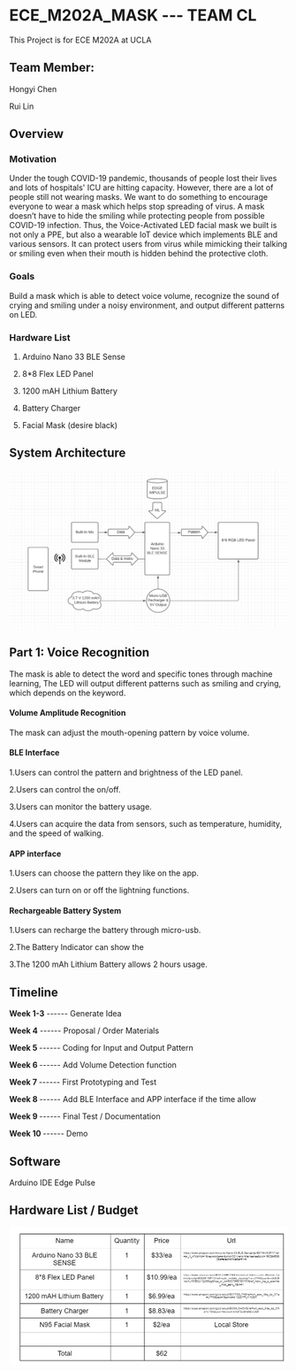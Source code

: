 # ECE_M202A_MASK --- TEAM CL

This Project is for ECE M202A at UCLA

## Team Member:
Hongyi Chen

Rui Lin

## Overview

### Motivation
Under the tough COVID-19 pandemic, thousands of people lost their lives and lots of hospitals' ICU are hitting capacity. However, there are a lot of people still not wearing masks. We want to do something to encourage everyone to wear a mask which helps stop spreading of virus. A mask doesn’t have to hide the smiling while protecting people from possible COVID-19 infection. Thus, the Voice-Activated LED facial mask we built is not only a PPE, but also a wearable IoT device which implements BLE and various sensors. It can protect users from virus while mimicking their talking or smiling even when their mouth is hidden behind the protective cloth. 


### Goals
Build a mask which is able to detect voice volume, recognize the sound of crying and smiling under a noisy environment, and output different patterns on LED.  

### Hardware List
1. Arduino Nano 33 BLE Sense

2. 8*8 Flex LED Panel

3. 1200 mAH Lithium Battery

4. Battery Charger

5. Facial Mask (desire black)

## System Architecture

![flowchart](images/pipeline.png)

## Part 1: Voice Recognition 
The mask is able to detect the word and specific tones through machine learning, The LED will output different patterns such as smiling and crying, which depends on the keyword.

#### Volume Amplitude Recognition
The mask can adjust the mouth-opening pattern by voice volume.
#### BLE Interface
1.Users can control the pattern and brightness of the LED panel. 

2.Users can control the on/off.

3.Users can monitor the battery usage.

4.Users can acquire the data from sensors, such as temperature, humidity, and the speed of walking.

#### APP interface
1.Users can choose the pattern they like on the app.

2.Users can turn on or off the lightning functions.

#### Rechargeable Battery System
1.Users can recharge the battery through micro-usb.

2.The Battery Indicator can show the 

3.The 1200 mAh Lithium Battery allows 2 hours usage.















## Timeline

<b>Week 1-3</b> ------ Generate Idea 

<b>Week 4</b>      ------   Proposal / Order Materials

<b>Week 5 </b>       ------      Coding for Input and Output Pattern

<b>Week 6 </b>         ------    Add Volume Detection function

<b>Week 7 </b>        ------      First Prototyping and Test

<b>Week 8 </b>     ------     Add BLE Interface and APP interface if the time allow

<b>Week 9 </b>         ------     Final Test / Documentation

<b>Week 10 </b>       ------      Demo

## Software 

Arduino IDE
Edge Pulse


## Hardware List / Budget
![budget](images/budget.png)











